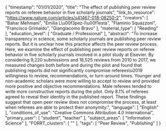 {
    "timestamp": "01/01/2020",
    "title": "The effect of publishing peer review reports on referee behavior in five scholarly journals",
    "link_to_resource": "https://www.nature.com/articles/s41467-018-08250-2",
    "creators": [
        "Bahar Mehmani",
        "Emilia L\u00f3pez-I\u00f1esta",
        "Flaminio Squazzoni",
        "Francisco Grimaldo",
        "Giangiacomo Bravo"
    ],
    "material_type": [
        "Reading"
    ],
    "education_level": [
        "Graduate / Professional"
    ],
    "abstract": "To increase transparency in science, some scholarly journals are publishing peer review reports. But it is unclear how this practice affects the peer review process. Here, we examine the effect of publishing peer review reports on referee behavior in five scholarly journals involved in a pilot study at Elsevier. By considering 9,220 submissions and 18,525 reviews from 2010 to 2017, we measured changes both before and during the pilot and found that publishing reports did not significantly compromise referees\u2019 willingness to review, recommendations, or turn-around times. Younger and non-academic scholars were more willing to accept to review and provided more positive and objective recommendations. Male referees tended to write more constructive reports during the pilot. Only 8.1% of referees agreed to reveal their identity in the published report. These findings suggest that open peer review does not compromise the process, at least when referees are able to protect their anonymity.",
    "language": [
        "English"
    ],
    "conditions_of_use": "Creative Commons Attribution 4.0 International",
    "primary_user": [
        "student",
        "teacher"
    ],
    "subject_areas": [
        "Information Science"
    ],
    "FORRT_clusters": [
        ""
    ],
    "tags": [
        "Peer Review",
        "Publishing"
    ]
}